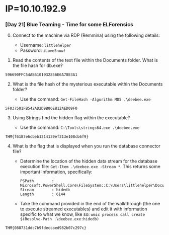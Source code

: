 # IP=10.10.192.9


### [Day 21] Blue Teaming - Time for some ELForensics ###

0. Connect to the machine via RDP (Remmina) using the following details:

	* Username: `littlehelper`
	* Password: `iLove5now!`

1. Read the contents of the text file within the Documents folder. What is the file hash for db.exe?

```
596690FFC54AB6101932856E6A78E3A1 
```

2. What is the file hash of the mysterious executable within the Documents folder?

	* Use the command: `Get-FileHash -Algorithm MD5 .\deebee.exe`

```
5F037501FB542AD2D9B06EB12AED09F0
```

3. Using Strings find the hidden flag within the executable?

	* Use the command: `C:\Tools\strings64.exe .\deebee.exe`

```
THM{f6187e6cbeb1214139ef313e108cb6f9} 
```

4. What is the flag that is displayed when you run the database connector file?

	* Determine the location of the hidden data stream for the database execution file: `Get-Item .\deebee.exe -Stream *`. This returns some important information, specifically:
		```
		PSPath        : Microsoft.PowerShell.Core\FileSystem::C:\Users\littlehelper\Documents\deebee.exe:hidedb
		Stream        : hidedb
		Length        : 6144
		```
	* Take the command provided in the end of the walkthrough (the one to execute streamed executables) and edit it with information specific to what we know, like so: `wmic process call create $(Resolve-Path .\deebee.exe:hidedb)`

```
THM{088731ddc7b9fdeccaed982b07c297c}
```
